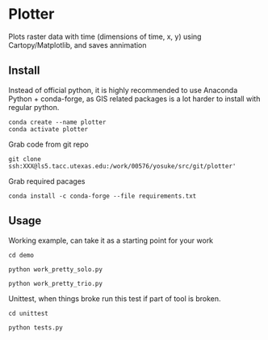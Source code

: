 # Plotter

Plots raster data with time (dimensions of time, x, y) using Cartopy/Matplotlib, and saves annimation

## Install

Instead of official python, it is highly recommended to use Anaconda Python + conda-forge, as GIS related packages is a lot harder to install with regular python. 

`conda create --name plotter`  
`conda activate plotter`

Grab code from git repo

`git clone ssh:XXX@ls5.tacc.utexas.edu:/work/00576/yosuke/src/git/plotter'`

Grab required pacages

`conda install -c conda-forge --file requirements.txt`

## Usage

Working example, can take it as a starting point for your work

`cd demo`

`python work_pretty_solo.py`

`python work_pretty_trio.py`

Unittest, when things broke run this test if part of tool is broken.

`cd unittest`

`python tests.py`
